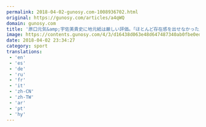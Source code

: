 ```yaml
---
permalink: 2018-04-02-gunosy.com-1008936702.html
original: https://gunosy.com/articles/a4qWQ
domain: gunosy.com
title: '原口元気&amp;宇佐美貴史に地元紙は厳しい評価。「ほとんど存在感を出せなかった」（フットボールチャンネル） - グノシー'
image: https://contents.gunosy.com/4/3/d16438d063e48d647487340ab0fbe0ed_content.jpg
date: 2018-04-02 23:34:27
category: sport
translations: 
 - 'en'
 - 'es'
 - 'de'
 - 'ru'
 - 'fr'
 - 'it'
 - 'zh-CN'
 - 'zh-TW'
 - 'ar'
 - 'pt'
 - 'hy'
---
```


